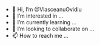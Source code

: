 - 👋 Hi, I’m @VlasceanuOvidiu
- 👀 I’m interested in ...
- 🌱 I’m currently learning ...
- 💞️ I’m looking to collaborate on ...
- 📫 How to reach me ...

<!---
VlasceanuOvidiu/VlasceanuOvidiu is a ✨ special ✨ repository because its `README.md` (this file) appears on your GitHub profile.
You can click the Preview link to take a look at your changes.
--->
